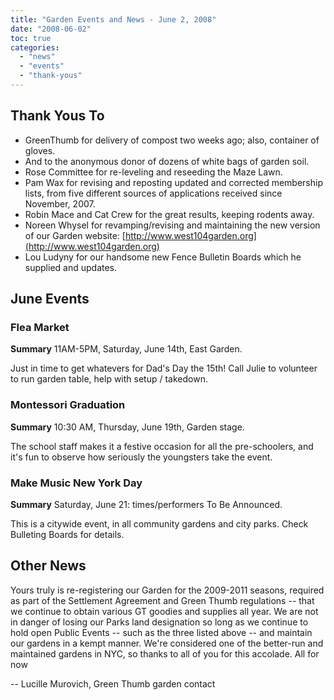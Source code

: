 ```yaml
---
title: "Garden Events and News - June 2, 2008"
date: "2008-06-02"
toc: true
categories: 
  - "news"
  - "events"
  - "thank-yous"
---
```


## Thank Yous To

* GreenThumb for delivery of compost two weeks ago; also, container of gloves. 
* And to the anonymous donor of dozens of white bags of garden soil. 
* Rose Committee for re-leveling and reseeding the Maze Lawn. 
* Pam Wax for revising and reposting updated and corrected membership lists, from five different sources of applications received since November, 2007. 
* Robin Mace and Cat Crew for the great results, keeping rodents away. 
* Noreen Whysel for revamping/revising and maintaining the new version of our Garden website: [http://www.west104garden.org](http://www.west104garden.org) 
* Lou Ludyny for our handsome new Fence Bulletin Boards which he supplied and updates. 

## June Events

### Flea Market 

**Summary** 11AM-5PM, Saturday, June 14th, East Garden. 

Just in time to get whatevers for Dad's Day the 15th! Call Julie to volunteer to run garden table, help with setup / takedown. 

### Montessori Graduation 

**Summary** 10:30 AM, Thursday, June 19th, Garden stage. 

The school staff makes it a festive occasion for all the pre-schoolers, and it's fun to observe how seriously the youngsters take the event. 

### Make Music New York Day 

**Summary** Saturday, June 21: times/performers To Be Announced. 

This is a citywide event, in all community gardens and city parks. Check Bulleting Boards for details. 

## Other News 

Yours truly is re-registering our Garden for the 2009-2011 seasons, required as part of the Settlement Agreement and 
Green Thumb regulations -- that we continue to obtain various GT goodies and supplies all year.
We are not in danger of losing our Parks land designation so long as we continue to hold open Public Events -- such as
the three listed above -- and maintain our gardens in a kempt manner. 
We're considered one of the better-run and maintained gardens in NYC, so thanks to all of you for this accolade. 
All for now 

-- Lucille Murovich, Green Thumb garden contact
